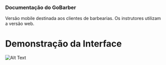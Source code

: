 ### Documentação do GoBarber

Versão mobile destinada aos clientes de barbearias. Os instrutores utilizam a versão web.

# Demonstração da Interface

![Alt Text](gobarbermobiledemo.gif)
